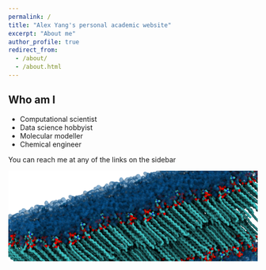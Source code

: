 ```yaml
---
permalink: /
title: "Alex Yang's personal academic website"
excerpt: "About me"
author_profile: true
redirect_from: 
  - /about/
  - /about.html
---
```



Who am I
-------
* Computational scientist
* Data science hobbyist
* Molecular modeller
* Chemical engineer

You can reach me at any of the links on the sidebar

![Some of my research][bilayer]

[bilayer]: /images/bilayer.png
